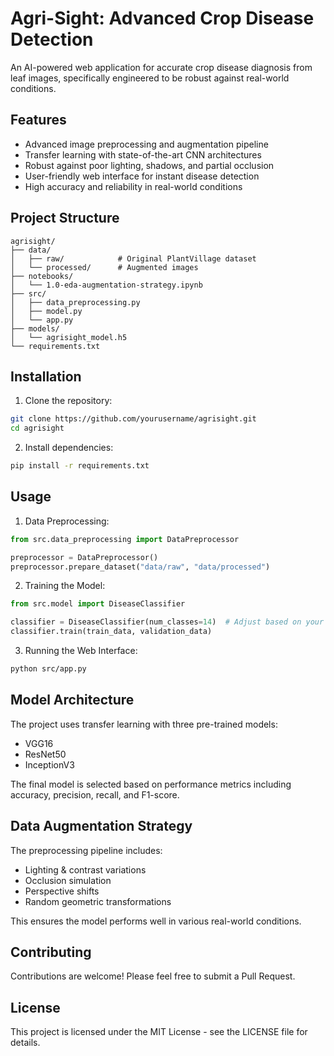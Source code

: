 # Agri-Sight: Advanced Crop Disease Detection

An AI-powered web application for accurate crop disease diagnosis from leaf images, specifically engineered to be robust against real-world conditions.

## Features

- Advanced image preprocessing and augmentation pipeline
- Transfer learning with state-of-the-art CNN architectures
- Robust against poor lighting, shadows, and partial occlusion
- User-friendly web interface for instant disease detection
- High accuracy and reliability in real-world conditions

## Project Structure

```
agrisight/
├── data/
│   ├── raw/            # Original PlantVillage dataset
│   └── processed/      # Augmented images
├── notebooks/
│   └── 1.0-eda-augmentation-strategy.ipynb
├── src/
│   ├── data_preprocessing.py
│   ├── model.py
│   └── app.py
├── models/
│   └── agrisight_model.h5
└── requirements.txt
```

## Installation

1. Clone the repository:
```bash
git clone https://github.com/yourusername/agrisight.git
cd agrisight
```

2. Install dependencies:
```bash
pip install -r requirements.txt
```

## Usage

1. Data Preprocessing:
```python
from src.data_preprocessing import DataPreprocessor

preprocessor = DataPreprocessor()
preprocessor.prepare_dataset("data/raw", "data/processed")
```

2. Training the Model:
```python
from src.model import DiseaseClassifier

classifier = DiseaseClassifier(num_classes=14)  # Adjust based on your dataset
classifier.train(train_data, validation_data)
```

3. Running the Web Interface:
```bash
python src/app.py
```

## Model Architecture

The project uses transfer learning with three pre-trained models:
- VGG16
- ResNet50
- InceptionV3

The final model is selected based on performance metrics including accuracy, precision, recall, and F1-score.

## Data Augmentation Strategy

The preprocessing pipeline includes:
- Lighting & contrast variations
- Occlusion simulation
- Perspective shifts
- Random geometric transformations

This ensures the model performs well in various real-world conditions.

## Contributing

Contributions are welcome! Please feel free to submit a Pull Request.

## License

This project is licensed under the MIT License - see the LICENSE file for details.